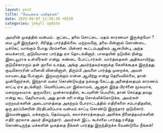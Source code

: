 ```yaml
---
layout: post
title: "வேடிக்கை மனிதர்கள்"
date: 2025-06-07 11:58:20 +0530
categories: jekyll update
---
```


அவரின் முகத்தில் வன்மம்..  குட்டை, தலை சொட்டை. மதம் காரணமா இருக்குமோ ? மை பூசி இருந்தார். சிரித்து பார்த்தில்லை. மற்றவறோ, தலை பின்னால் கொண்டை. டிக்கெட் வாங்கும் போது பிரம்சனை. பின்னர் கூட்டம்அதிகம் ஆனபின்பு, அந்த மைக்காரர், குடுமியாரை பார்த்து ஏச தொடங்கினார். பாதையின் நடுவில் நின்று இடையூராக உள்ளீர்கள் என்று. சண்டை போட்டார்கள். வார்த்தைகள் அதிகமாயிற்று. குடுமீக்காரரும் தன் குரலை உசத்த, அங்கு அமர்ந்தவர்களுக்கு கேளிக்கூதக இருந்தது. குடிமிகாரரின் மனைவி வினவினாள், திரும்பி அவளை பார்த்து முறைக்க, அவள் வாயடைத்து போனால். இருவருக்கும் என்ன ஆயிற்று என்று தெரியவில்லை, தான் முன்னோர்கள், இந்நாள் வரை கொண்டுவந்த நல்லது கேட்டது அனைத்தையும் காரணம் காட்டி ஏச தடங்கிறார். வெளிப்படையா இல்லாமல், ஆனால் இந்த பிரச்னை மூலமாக, மறைமூலமாக. ஒருவரோ, முன்காலத்தில், கடவுளின் பெயரில், தான் செய்தது தவறு என்று கூட தெரியாமல், அது தான் சரி என்று சொல்லிக்கொடுக்க, அவர்கள் மற்றவர்களின் அடையாளத்தை அகற்றம் போராட்டத்தில் எதிரிகளை சம்பாதிதலில், ஒரு தரப்பினரின் பிரதிபலிப்பாக வன்மம் காட்டி கொண்டு இருந்தார் குடுமிகார். இம்மண்ணும், மக்களும், தெய்வமும், கலாச்சாரத்தையும் அளிக்க நினைத்தவர்களின் எதிர் குரலாக அவர் திகழ்ந்தார். அவர்கள் இட்ட கூச்சலை பார்த்து ரசித்து கொண்டிருந்த மக்களின் முகத்தை நீங்கள் பார்த்து இருந்திருக்க வேண்டுமே நீங்கள்!   
